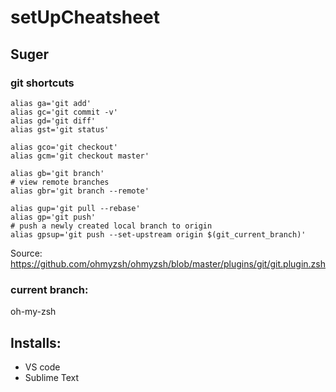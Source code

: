 # setUpCheatsheet


## Suger

### git shortcuts

```
alias ga='git add'
alias gc='git commit -v'
alias gd='git diff'
alias gst='git status'

alias gco='git checkout'
alias gcm='git checkout master'

alias gb='git branch'
# view remote branches
alias gbr='git branch --remote'

alias gup='git pull --rebase'
alias gp='git push'
# push a newly created local branch to origin
alias gpsup='git push --set-upstream origin $(git_current_branch)'
```

Source: https://github.com/ohmyzsh/ohmyzsh/blob/master/plugins/git/git.plugin.zsh

### current branch:


oh-my-zsh

## Installs:

* VS code
* Sublime Text
